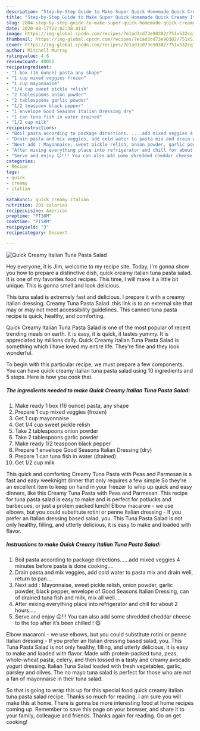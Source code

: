 ```yaml
---
description: "Step-by-Step Guide to Make Super Quick Homemade Quick Creamy Italian Tuna Pasta Salad"
title: "Step-by-Step Guide to Make Super Quick Homemade Quick Creamy Italian Tuna Pasta Salad"
slug: 2804-step-by-step-guide-to-make-super-quick-homemade-quick-creamy-italian-tuna-pasta-salad
date: 2020-08-17T22:02:38.811Z
image: https://img-global.cpcdn.com/recipes/7e1ad3cd73e90382/751x532cq70/quick-creamy-italian-tuna-pasta-salad-recipe-main-photo.jpg
thumbnail: https://img-global.cpcdn.com/recipes/7e1ad3cd73e90382/751x532cq70/quick-creamy-italian-tuna-pasta-salad-recipe-main-photo.jpg
cover: https://img-global.cpcdn.com/recipes/7e1ad3cd73e90382/751x532cq70/quick-creamy-italian-tuna-pasta-salad-recipe-main-photo.jpg
author: Mitchell Murray
ratingvalue: 4.6
reviewcount: 40051
recipeingredient:
- "1 box (16 ounce) pasta any shape"
- "1 cup mixed veggies frozen"
- "1 cup mayonnaise"
- "1/4 cup sweet pickle relish"
- "2 tablespoons onion powder"
- "2 tablespoons garlic powder"
- "1/2 teaspoon black pepper"
- "1 envelope Good Seasons Italian Dressing dry"
- "1 can tuna fish in water drained"
- "1/2 cup milk"
recipeinstructions:
- "Boil pasta according to package directions......add mixed veggies 4 minutes before pasta is done cooking...."
- "Drain pasta and mix veggies, add cold water to pasta mix and drain well, return to pan...."
- "Next add : Mayonnaise, sweet pickle relish, onion powder, garlic powder, black pepper, envelope of Good Seasons Italian Dressing, can of drained tuna fish and milk, mix all well...."
- "After mixing everything place into refrigerator and chill for about 2 hours....."
- "Serve and enjoy 😉!!! You can also add some shredded cheddar cheese to the top after it’s been chilled ! 😋"
categories:
- Recipe
tags:
- quick
- creamy
- italian

katakunci: quick creamy italian 
nutrition: 291 calories
recipecuisine: American
preptime: "PT38M"
cooktime: "PT58M"
recipeyield: "3"
recipecategory: Dessert

---
```



![Quick Creamy Italian Tuna Pasta Salad](https://img-global.cpcdn.com/recipes/7e1ad3cd73e90382/751x532cq70/quick-creamy-italian-tuna-pasta-salad-recipe-main-photo.jpg)

Hey everyone, it is Jim, welcome to my recipe site. Today, I'm gonna show you how to prepare a distinctive dish, quick creamy italian tuna pasta salad. It is one of my favorites food recipes. This time, I will make it a little bit unique. This is gonna smell and look delicious.

This tuna salad is extremely fast and delicious. I prepare it with a creamy italian dressing. Creamy Tuna Pasta Salad. this link is to an external site that may or may not meet accessibility guidelines. This canned tuna pasta recipe is quick, healthy, and comforting.

Quick Creamy Italian Tuna Pasta Salad is one of the most popular of recent trending meals on earth. It is easy, it is quick, it tastes yummy. It is appreciated by millions daily. Quick Creamy Italian Tuna Pasta Salad is something which I have loved my entire life. They're fine and they look wonderful.


To begin with this particular recipe, we must prepare a few components. You can have quick creamy italian tuna pasta salad using 10 ingredients and 5 steps. Here is how you cook that.

<!--inarticleads1-->

##### The ingredients needed to make Quick Creamy Italian Tuna Pasta Salad:

1. Make ready 1 box (16 ounce) pasta, any shape
1. Prepare 1 cup mixed veggies (frozen)
1. Get 1 cup mayonnaise
1. Get 1/4 cup sweet pickle relish
1. Take 2 tablespoons onion powder
1. Take 2 tablespoons garlic powder
1. Make ready 1/2 teaspoon black pepper
1. Prepare 1 envelope Good Seasons Italian Dressing (dry)
1. Prepare 1 can tuna fish in water (drained)
1. Get 1/2 cup milk


This quick and comforting Creamy Tuna Pasta with Peas and Parmesan is a fast and easy weeknight dinner that only requires a few simple So they&#39;re an excellent item to keep on hand in your freezer to whip up quick and easy dinners, like this Creamy Tuna Pasta with Peas and Parmesan. This recipe for tuna pasta salad is easy to make and is perfect for potlucks and barbecues, or just a protein packed lunch! Elbow macaroni - we use elbows, but you could substitute rotini or penne Italian dressing - If you prefer an Italian dressing based salad, you. This Tuna Pasta Salad is not only healthy, filling, and utterly delicious, it is easy to make and loaded with flavor. 

<!--inarticleads2-->

##### Instructions to make Quick Creamy Italian Tuna Pasta Salad:

1. Boil pasta according to package directions......add mixed veggies 4 minutes before pasta is done cooking....
1. Drain pasta and mix veggies, add cold water to pasta mix and drain well, return to pan....
1. Next add : Mayonnaise, sweet pickle relish, onion powder, garlic powder, black pepper, envelope of Good Seasons Italian Dressing, can of drained tuna fish and milk, mix all well....
1. After mixing everything place into refrigerator and chill for about 2 hours.....
1. Serve and enjoy 😉!!! You can also add some shredded cheddar cheese to the top after it’s been chilled ! 😋


Elbow macaroni - we use elbows, but you could substitute rotini or penne Italian dressing - If you prefer an Italian dressing based salad, you. This Tuna Pasta Salad is not only healthy, filling, and utterly delicious, it is easy to make and loaded with flavor. Made with protein-packed tuna, peas, whole-wheat pasta, celery, and then tossed in a tasty and creamy avocado yogurt dressing. Italian Tuna Salad loaded with fresh vegetables, garlic, parsley and olives. The no mayo tuna salad is perfect for those who are not a fan of mayonnaise in their tuna salad. 

So that is going to wrap this up for this special food quick creamy italian tuna pasta salad recipe. Thanks so much for reading. I am sure you will make this at home. There is gonna be more interesting food at home recipes coming up. Remember to save this page on your browser, and share it to your family, colleague and friends. Thanks again for reading. Go on get cooking!
